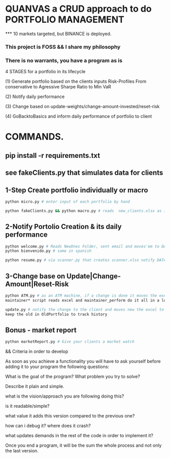 # QUANVAS a CRUD approach to do PORTFOLIO MANAGEMENT
*** 10 markets targeted, but BINANCE is deployed.

### This project is FOSS && I share my philosophy 
### There is no warrants, you have a program as is

4 STAGES for a portfolio in its lifecycle

(1) Generate portfolio based on the clients inputs
Risk-Profiles From conservative to Agressive Sharpe Ratio to Min VaR

(2) Notify daily performance 

(3) Change based on update-weights/change-amount-invested/reset-risk

(4) GoBacktoBasics and inform daily performance of portfolio to client

# COMMANDS.

## pip install -r requirements.txt
## see fakeClients.py that simulates data for clients


## 1-Step Create portfolio individually or macro 
```bash
python micro.py # enter input of each portfolio by hand

python fakeClients.py && python macro.py # reads  new_clients.xlsx as inputs
```
## 2-Notify Portolio Creation & its daily performance 
```bash
python welcome.py # Reads NewOnes Folder, sent email and moves'em to DATABASE
python bienvenido.py # same in spanish

python resume.py # via scanner.py that creates scanner.xlsx notify DATABASE performance
```
## 3-Change base on Update|Change-Amount|Reset-Risk
```bash
python ATM.py # as an ATM machine, if a change is done it moves the excel to Update/ folder
maintainer* script reads excel and maintainer_perform do it all in a loop

update.py # notify the change to the client and moves new the excel to DATABASE,
keep the old in OldPortfolio to track history
```
## Bonus - market report 
```bash
python marketReport.py # Give your clients a market watch
```

&& Criteria in order to develop

As soon as you achieve a functionality you will have to ask yourself before adding
it to your program the following questions:

What is the goal of the program? What problem you try to solve?

Describe it plain and simple.

what is the vision/approach you are following doing this?

is it readable/simple? 

what value it adds this version compared to the previous one?

how can i debug it? where does it crash?

what updates demands in the rest of the code in order to implement it?

Once you end a program, it will be the sum the whole process and not only
the last version.
